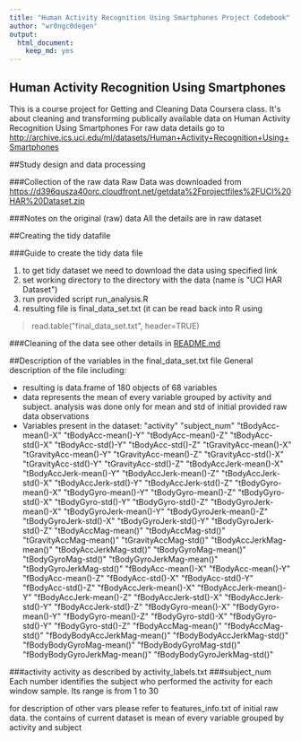 ```yaml
---
title: "Human Activity Recognition Using Smartphones Project Codebook"
author: "wr0ngc0degen"
output:
  html_document:
    keep_md: yes
---
```


## Human Activity Recognition Using Smartphones
This is a course project for Getting and Cleaning Data Coursera class.
It's about cleaning and transforming publically available data on Human Activity Recognition Using Smartphones
For raw data details go to http://archive.ics.uci.edu/ml/datasets/Human+Activity+Recognition+Using+Smartphones

##Study design and data processing

###Collection of the raw data
Raw Data was downloaded from https://d396qusza40orc.cloudfront.net/getdata%2Fprojectfiles%2FUCI%20HAR%20Dataset.zip

###Notes on the original (raw) data 
All the details are in raw dataset

##Creating the tidy datafile

###Guide to create the tidy data file
1. to get tidy dataset we need to download the data using specified link
2. set working directory to the directory with the data (name is "UCI HAR Dataset")
3. run provided script run_analysis.R
4. resulting file is final_data_set.txt (it can be read back into R using 
>read.table("final_data_set.txt", header=TRUE)

###Cleaning of the data
see other details in [README.md]()

##Description of the variables in the final_data_set.txt file
General description of the file including:
 - resulting is data.frame of 180 objects of 68 variables
 - data represents the mean of every variable grouped by activity and subject. analysis was done only for mean and std of initial provided raw data observations
 - Variables present in the dataset: "activity" "subject_num" "tBodyAcc-mean()-X" "tBodyAcc-mean()-Y" "tBodyAcc-mean()-Z" "tBodyAcc-std()-X" "tBodyAcc-std()-Y" "tBodyAcc-std()-Z" "tGravityAcc-mean()-X" "tGravityAcc-mean()-Y" "tGravityAcc-mean()-Z" "tGravityAcc-std()-X" "tGravityAcc-std()-Y" "tGravityAcc-std()-Z" "tBodyAccJerk-mean()-X" "tBodyAccJerk-mean()-Y" "tBodyAccJerk-mean()-Z" "tBodyAccJerk-std()-X" "tBodyAccJerk-std()-Y" "tBodyAccJerk-std()-Z" "tBodyGyro-mean()-X" "tBodyGyro-mean()-Y" "tBodyGyro-mean()-Z" "tBodyGyro-std()-X" "tBodyGyro-std()-Y" "tBodyGyro-std()-Z" "tBodyGyroJerk-mean()-X" "tBodyGyroJerk-mean()-Y" "tBodyGyroJerk-mean()-Z" "tBodyGyroJerk-std()-X" "tBodyGyroJerk-std()-Y" "tBodyGyroJerk-std()-Z" "tBodyAccMag-mean()" "tBodyAccMag-std()" "tGravityAccMag-mean()" "tGravityAccMag-std()" "tBodyAccJerkMag-mean()" "tBodyAccJerkMag-std()" "tBodyGyroMag-mean()" "tBodyGyroMag-std()" "tBodyGyroJerkMag-mean()" "tBodyGyroJerkMag-std()" "fBodyAcc-mean()-X" "fBodyAcc-mean()-Y" "fBodyAcc-mean()-Z" "fBodyAcc-std()-X" "fBodyAcc-std()-Y" "fBodyAcc-std()-Z" "fBodyAccJerk-mean()-X" "fBodyAccJerk-mean()-Y" "fBodyAccJerk-mean()-Z" "fBodyAccJerk-std()-X" "fBodyAccJerk-std()-Y" "fBodyAccJerk-std()-Z" "fBodyGyro-mean()-X" "fBodyGyro-mean()-Y" "fBodyGyro-mean()-Z" "fBodyGyro-std()-X" "fBodyGyro-std()-Y" "fBodyGyro-std()-Z" "fBodyAccMag-mean()" "fBodyAccMag-std()" "fBodyBodyAccJerkMag-mean()" "fBodyBodyAccJerkMag-std()" "fBodyBodyGyroMag-mean()" "fBodyBodyGyroMag-std()" "fBodyBodyGyroJerkMag-mean()" "fBodyBodyGyroJerkMag-std()"

###activity
activity as described by activity_labels.txt
###subject_num
Each number identifies the subject who performed the activity for each window sample. Its range is from 1 to 30

for description of other vars please refer to features_info.txt of initial raw data. the contains of current dataset is mean of every variable grouped by activity and subject